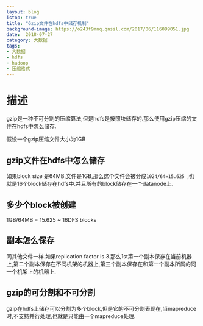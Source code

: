 ```yaml
---
layout: blog
istop: true
title: "Gzip文件在hdfs中储存机制"
background-image: https://o243f9mnq.qnssl.com/2017/06/116099051.jpg
date:  2018-07-27
category: 大数据
tags:
- 大数据
- hdfs
- hadoop
- 压缩格式
---
```


# 描述
gzip是一种不可分割的压缩算法,但是hdfs是按照块储存的.那么使用gzip压缩的文件在hdfs中怎么储存.

假设一个gzip压缩文件大小为1GB
## gzip文件在hdfs中怎么储存
如果block size 是64MB,文件是1GB,那么这个文件会被分成`1024/64=15.625 `,也就是16个block储存在hdfs中.并且所有的block储存在一个datanode上.
## 多少个block被创建
1GB/64MB = 15.625 ~ 16DFS blocks
## 副本怎么保存
同其他文件一样.如果replication factor is 3.那么1st第一个副本保存在当前机器上,第二个副本保存在不同机架的机器上,第三个副本保存在和第一个副本所属的同一个机架上的机器上.
## gzip的可分割和不可分割
gzip在hdfs上储存可以分割为多个block,但是它的不可分割表现在,当mapreduce时,不支持并行处理,也就是只能由一个mapreduce处理.
